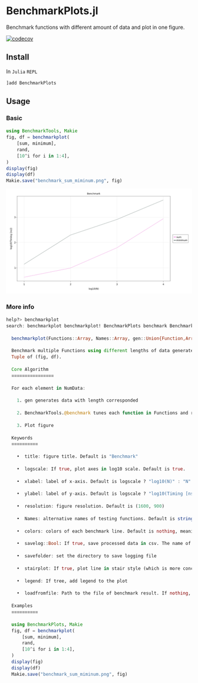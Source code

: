 # BenchmarkPlots.jl

Benchmark functions with different amount of data and plot in one figure.

[![codecov](https://codecov.io/gh/JuliaAstroSim/BenchmarkPlots.jl/branch/master/graph/badge.svg)](https://codecov.io/gh/JuliaAstroSim/BenchmarkPlots.jl)

## Install

In `Julia` `REPL`
```julia
]add BenchmarkPlots
```

## Usage

### Basic

```julia
using BenchmarkTools, Makie
fig, df = benchmarkplot(
    [sum, minimum],
    rand,
    [10^i for i in 1:4],
)
display(fig)
display(df)
Makie.save("benchmark_sum_miminum.png", fig)
```

![](./doc/figs/benchmark_sum_miminum.png)

### More info

```julia
help?> benchmarkplot
search: benchmarkplot benchmarkplot! BenchmarkPlots benchmark BenchmarkTools

  benchmarkplot(Functions::Array, Names::Array, gen::Union{Function,Array}, NumData::Array; kw...)

  Benchmark multiple Functions using different lengths of data generated by function gen. NumData is an Array or other iteratables. Returns a   
  Tuple of (fig, df).

  Core Algorithm
  ≡≡≡≡≡≡≡≡≡≡≡≡≡≡≡≡

  For each element in NumData:

    1. gen generates data with length corresponded

    2. BenchmarkTools.@benchmark tunes each function in Functions and restore timings in an array

    3. Plot figure

  Keywords
  ≡≡≡≡≡≡≡≡≡≡

    •  title: figure title. Default is "Benchmark"

    •  logscale: If true, plot axes in log10 scale. Default is true.

    •  xlabel: label of x-axis. Default is logscale ? "log10(N)" : "N"

    •  ylabel: label of y-axis. Default is logscale ? "log10(Timing [ns])" : "Timing [ns]"

    •  resolution: figure resolution. Default is (1600, 900)

    •  Names: alternative names of testing functions. Default is string.(Functions), which is exactly the same with function names

    •  colors: colors of each benchmark line. Default is nothing, meaning random colors are assigned to lines.

    •  savelog::Bool: If true, save processed data in csv. The name of logging file depends on analysis function

    •  savefolder: set the directory to save logging file

    •  stairplot: If true, plot line in stair style (which is more concrete). Default is true

    •  legend: If tree, add legend to the plot

    •  loadfromfile: Path to the file of benchmark result. If nothing, run a new benchmark.

  Examples
  ≡≡≡≡≡≡≡≡≡≡

  using BenchmarkPlots, Makie
  fig, df = benchmarkplot(
      [sum, minimum],
      rand,
      [10^i for i in 1:4],
  )
  display(fig)
  display(df)
  Makie.save("benchmark_sum_miminum.png", fig)
```